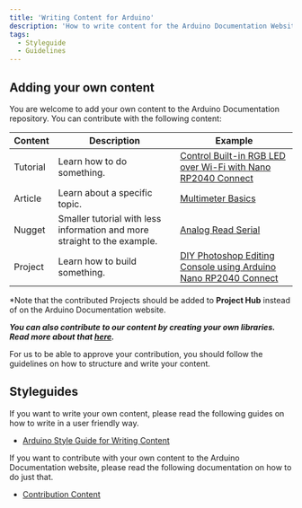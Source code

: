 ```yaml
---
title: 'Writing Content for Arduino'
description: 'How to write content for the Arduino Documentation Website'
tags: 
  - Styleguide
  - Guidelines
---
```


## Adding your own content

You are welcome to add your own content to the Arduino Documentation repository. You can contribute with the following content:

|Content|Description|Example|
|-------|-----------|-------|
|Tutorial|Learn how to do something.|[Control Built-in RGB LED over Wi-Fi with Nano RP2040 Connect](https://docs.arduino.cc/tutorials/nano-rp2040-connect/rp2040-web-server-rgb)|
|Article|Learn about a specific topic.|[Multimeter Basics](https://docs.arduino.cc/learn/electronics/multimeter-basics)|
|Nugget|Smaller tutorial with less information and more straight to the example.|[Analog Read Serial](https://docs.arduino.cc/built-in-examples/basics/AnalogReadSerial)|
|Project|Learn how to build something.|[DIY Photoshop Editing Console using Arduino Nano RP2040 Connect](https://create.arduino.cc/projecthub/jithinsanal1610/diy-photoshop-editing-console-using-arduino-nano-rp-2040-a43e97?ref=search&ref_id=nano%20rp2040%20connect&offset=0)|

\*Note that the contributed Projects should be added to **Project Hub** instead of on the Arduino Documentation website.

***You can also contribute to our content by creating your own libraries. Read more about that [here](../03.arduino-creating-library-guide).***

For us to be able to approve your contribution, you should follow the guidelines on how to structure and write your content.

## Styleguides

If you want to write your own content, please read the following guides on how to write in a user friendly way.

* [Arduino Style Guide for Writing Content](../00.arduino-writing-style-guide)

If you want to contribute with your own content to the Arduino Documentation website, please read the following documentation on how to do just that.

* [Contribution Content](https://github.com/arduino/docs-content/contribution-templates)